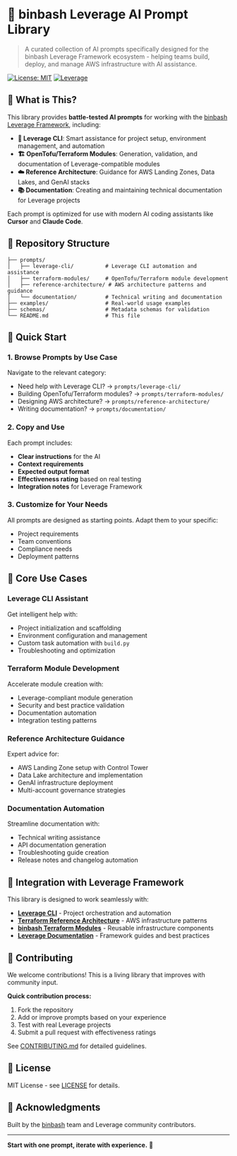 # 🚀 binbash Leverage AI Prompt Library

> A curated collection of AI prompts specifically designed for the binbash Leverage Framework ecosystem - helping teams build, deploy, and manage AWS infrastructure with AI assistance.

[![License: MIT](https://img.shields.io/badge/License-MIT-yellow.svg)](https://opensource.org/licenses/MIT)
[![Leverage](https://img.shields.io/badge/leverage-powered-blue)](https://leverage.binbash.co/)

## 🎯 What is This?

This library provides **battle-tested AI prompts** for working with the [binbash Leverage Framework](https://leverage.binbash.co/), including:

- **🔧 Leverage CLI**: Smart assistance for project setup, environment management, and automation
- **🏗️ OpenTofu/Terraform Modules**: Generation, validation, and documentation of Leverage-compatible modules  
- **☁️ Reference Architecture**: Guidance for AWS Landing Zones, Data Lakes, and GenAI stacks
- **📚 Documentation**: Creating and maintaining technical documentation for Leverage projects

Each prompt is optimized for use with modern AI coding assistants like **Cursor** and **Claude Code**.

## 📁 Repository Structure

```
├── prompts/
│   ├── leverage-cli/          # Leverage CLI automation and assistance
│   ├── terraform-modules/     # OpenTofu/Terraform module development  
│   ├── reference-architecture/ # AWS architecture patterns and guidance
│   └── documentation/         # Technical writing and documentation
├── examples/                  # Real-world usage examples
├── schemas/                   # Metadata schemas for validation
└── README.md                  # This file
```

## 🚀 Quick Start

### 1. Browse Prompts by Use Case

Navigate to the relevant category:
- Need help with Leverage CLI? → `prompts/leverage-cli/`
- Building OpenTofu/Terraform modules? → `prompts/terraform-modules/`  
- Designing AWS architecture? → `prompts/reference-architecture/`
- Writing documentation? → `prompts/documentation/`

### 2. Copy and Use

Each prompt includes:
- **Clear instructions** for the AI
- **Context requirements** 
- **Expected output format**
- **Effectiveness rating** based on real testing
- **Integration notes** for Leverage Framework

### 3. Customize for Your Needs

All prompts are designed as starting points. Adapt them to your specific:
- Project requirements
- Team conventions  
- Compliance needs
- Deployment patterns

## 🎯 Core Use Cases

### Leverage CLI Assistant
Get intelligent help with:
- Project initialization and scaffolding
- Environment configuration and management
- Custom task automation with `build.py`
- Troubleshooting and optimization

### Terraform Module Development
Accelerate module creation with:
- Leverage-compliant module generation
- Security and best practice validation
- Documentation automation
- Integration testing patterns

### Reference Architecture Guidance  
Expert advice for:
- AWS Landing Zone setup with Control Tower
- Data Lake architecture and implementation
- GenAI infrastructure deployment
- Multi-account governance strategies

### Documentation Automation
Streamline documentation with:
- Technical writing assistance
- API documentation generation
- Troubleshooting guide creation
- Release notes and changelog automation

## 🔗 Integration with Leverage Framework

This library is designed to work seamlessly with:

- **[Leverage CLI](https://github.com/binbashar/leverage)** - Project orchestration and automation
- **[Terraform Reference Architecture](https://github.com/binbashar/le-tf-infra-aws)** - AWS infrastructure patterns
- **[binbash Terraform Modules](https://github.com/binbashar/le-dev-tools/blob/master/terraform/Makefile)** - Reusable infrastructure components
- **[Leverage Documentation](https://leverage.binbash.co/)** - Framework guides and best practices

## 🤝 Contributing

We welcome contributions! This is a living library that improves with community input.

**Quick contribution process:**
1. Fork the repository
2. Add or improve prompts based on your experience
3. Test with real Leverage projects
4. Submit a pull request with effectiveness ratings

See [CONTRIBUTING.md](CONTRIBUTING.md) for detailed guidelines.

## 📝 License

MIT License - see [LICENSE](LICENSE) for details.

## 🙏 Acknowledgments

Built by the [binbash](https://www.binbash.co/) team and Leverage community contributors.

---

**Start with one prompt, iterate with experience.** 🎯